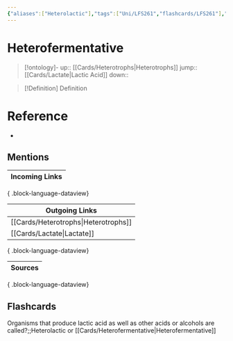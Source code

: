 ```yaml
---
{"aliases":["Heterolactic"],"tags":["Uni/LFS261","flashcards/LFS261"],"dg-publish":true,"permalink":"/cards/heterofermentative/","dgPassFrontmatter":true}
---
```


# Heterofermentative

> [!ontology]-
> up:: [[Cards/Heterotrophs\|Heterotrophs]]
> jump:: [[Cards/Lactate\|Lactic Acid]]
> down:: 

> [!Definition] Definition

# Reference

- 

## Mentions

| Incoming Links |
| -------------- |

{ .block-language-dataview}

| Outgoing Links                          |
| --------------------------------------- |
| [[Cards/Heterotrophs\|Heterotrophs]] |
| [[Cards/Lactate\|Lactate]]           |

{ .block-language-dataview}

| Sources |
| ------- |

{ .block-language-dataview}

## Flashcards

Organisms that produce lactic acid as well as other acids or alcohols are called?;;Heterolactic or [[Cards/Heterofermentative\|Heterofermentative]]
<!--SR:!2024-05-07,1,230-->